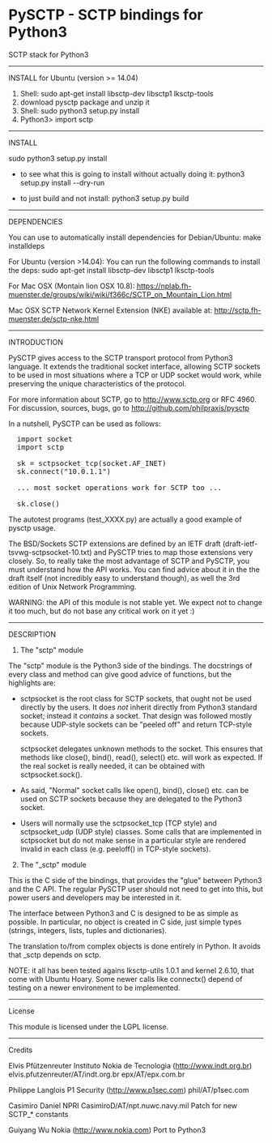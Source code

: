 # PySCTP - SCTP bindings for Python3
SCTP stack for Python3

---
INSTALL for Ubuntu (version >= 14.04)

1) Shell: sudo apt-get install libsctp-dev libsctp1 lksctp-tools
2) download pysctp package and unzip it
3) Shell: sudo python3 setup.py install
4) Python3> import sctp

---
INSTALL

sudo python3 setup.py install

* to see what this is going to install without actually doing it:
python3 setup.py install --dry-run

* to just build and not install:
python3 setup.py build

---
DEPENDENCIES

You can use to automatically install dependencies for Debian/Ubuntu:
make installdeps

For Ubuntu (version >14.04):
You can run the following commands to install the deps:
sudo apt-get install libsctp-dev libsctp1 lksctp-tools

For Mac OSX (Montain lion OSX 10.8):
https://nplab.fh-muenster.de/groups/wiki/wiki/f366c/SCTP_on_Mountain_Lion.html

Mac OSX SCTP Network Kernel Extension (NKE) available at:
http://sctp.fh-muenster.de/sctp-nke.html

---
INTRODUCTION

PySCTP gives access to the SCTP transport protocol from Python3 language.
It extends the traditional socket interface, allowing
SCTP sockets to be used in most situations where a TCP or UDP socket
would work, while preserving the unique characteristics of the protocol.

For more information about SCTP, go to http://www.sctp.org or RFC 4960.
For discussion, sources, bugs, go to http://github.com/philpraxis/pysctp

In a nutshell, PySCTP can be used as follows:

<pre>
  import socket
  import sctp

  sk = sctpsocket_tcp(socket.AF_INET)
  sk.connect("10.0.1.1")

  ... most socket operations work for SCTP too ...

  sk.close()
</pre>

The autotest programs (test_XXXX.py) are actually a good
example of pysctp usage.

The BSD/Sockets SCTP extensions are defined by an IETF draft
(draft-ietf-tsvwg-sctpsocket-10.txt) and PySCTP tries to map those
extensions very closely. So, to really take the most advantage of
SCTP and PySCTP, you must understand how the API works. You can
find advice about it in the the draft itself (not incredibly easy
to understand though), as well the 3rd edition of Unix Network 
Programming.

WARNING: the API of this module is not stable yet. We expect not to
change it too much, but do not base any critical work on it yet :)

---
DESCRIPTION

1. The "sctp" module

The "sctp" module is the Python3 side of the bindings. The docstrings
of every class and method can give good advice of functions, but the
highlights are:

* sctpsocket is the root class for SCTP sockets, that ought not be used
  directly by the users. It does *not* inherit directly from Python3
  standard socket; instead it *contains* a socket. That design was
  followed mostly because UDP-style sockets can be "peeled off" and 
  return TCP-style sockets. 

  sctpsocket delegates unknown methods to the socket. This ensures that
  methods like close(), bind(), read(), select() etc. will work as expected.
  If the real socket is really needed, it can be obtained with
  sctpsocket.sock().

* As said, "Normal" socket calls like open(), bind(), close() etc. 
  can be used on SCTP sockets because they are delegated to the
  Python3 socket. 

* Users will normally use the sctpsocket_tcp (TCP style) and sctpsocket_udp
  (UDP style) classes. Some calls that are implemented in sctpsocket but 
  do not make sense in a particular style are rendered invalid in each
  class (e.g. peeloff() in TCP-style sockets).

2. The "_sctp" module

This is the C side of the bindings, that provides the "glue" between
Python3 and the C API. The regular PySCTP user should not need to get 
into this, but power users and developers may be interested in it. 

The interface between Python3 and C is designed to be as simple as
possible. In particular, no object is created in C side, just 
simple types (strings, integers, lists, tuples and dictionaries).

The translation to/from complex objects is done entirely in Python.
It avoids that _sctp depends on sctp.

NOTE: it all has been tested agains lksctp-utils 1.0.1 and kernel
2.6.10, that come with Ubuntu Hoary. Some newer calls like connectx()
depend of testing on a newer environment to be implemented.

---
License

This module is licensed under the LGPL license.

---
Credits

Elvis Pfützenreuter
Instituto Nokia de Tecnologia (http://www.indt.org.br)
elvis.pfutzenreuter/AT/indt.org.br
epx/AT/epx.com.br

Philippe Langlois
P1 Security (http://www.p1sec.com)
phil/AT/p1sec.com

Casimiro Daniel NPRI
CasimiroD/AT/npt.nuwc.navy.mil
Patch for new SCTP_* constants

Guiyang Wu
Nokia (http://www.nokia.com)
Port to Python3
